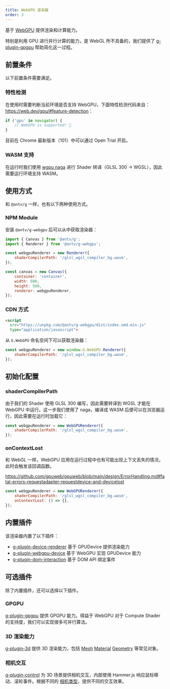 ```yaml
---
title: WebGPU 渲染器
order: 3
---
```


基于 [WebGPU](https://www.w3.org/TR/webgpu/) 提供渲染和计算能力。

特别是利用 GPU 进行并行计算的能力，是 WebGL 所不具备的，我们提供了 [g-plugin-gpgpu](/plugins/gpgpu) 帮助简化这一过程。

## 前置条件

以下前置条件需要满足。

### 特性检测

在使用时需要判断当前环境是否支持 WebGPU，下面特性检测代码来自：<https://web.dev/gpu/#feature-detection>：

```js
if ('gpu' in navigator) {
    // WebGPU is supported! 🎉
}
```

目前在 Chrome 最新版本（101）中可以通过 Open Trial 开启。

### WASM 支持

在运行时我们使用 [wgpu naga](https://github.com/gfx-rs/naga) 进行 Shader 转译（GLSL 300 -> WGSL），因此需要运行环境支持 WASM。

## 使用方式

和 `@antv/g` 一样，也有以下两种使用方式。

### NPM Module

安装 `@antv/g-webgpu` 后可以从中获取渲染器：

```js
import { Canvas } from '@antv/g';
import { Renderer } from '@antv/g-webgpu';

const webgpuRenderer = new Renderer({
    shaderCompilerPath: '/glsl_wgsl_compiler_bg.wasm',
});

const canvas = new Canvas({
    container: 'container',
    width: 600,
    height: 500,
    renderer: webgpuRenderer,
});
```

### CDN 方式

```html
<script
  src="https://unpkg.com/@antv/g-webgpu/dist/index.umd.min.js"
  type="application/javascript">
```

从 `G.WebGPU` 命名空间下可以获取渲染器：

```js
const webgpuRenderer = new window.G.WebGPU.Renderer({
    shaderCompilerPath: '/glsl_wgsl_compiler_bg.wasm',
});
```

## 初始化配置

### shaderCompilerPath

由于我们的 Shader 使用 GLSL 300 编写，因此需要转译到 WGSL 才能在 WebGPU 中运行。这一步我们使用了 naga，编译成 WASM 后便可以在浏览器运行，因此需要在运行时加载它：

```js
const webgpuRenderer = new WebGPURenderer({
    shaderCompilerPath: '/glsl_wgsl_compiler_bg.wasm',
});
```

### onContextLost

和 WebGL 一样，WebGPU 应用在运行过程中也有可能出现上下文丢失的情况，此时会触发该回调函数。

<https://github.com/gpuweb/gpuweb/blob/main/design/ErrorHandling.md#fatal-errors-requestadapter-requestdevice-and-devicelost>

```js
const webgpuRenderer = new WebGPURenderer({
    shaderCompilerPath: '/glsl_wgsl_compiler_bg.wasm',
    onContextLost: () => {},
});
```

## 内置插件

该渲染器内置了以下插件：

- [g-plugin-device-renderer](/plugins/device-renderer) 基于 GPUDevice 提供渲染能力
- [g-plugin-webgpu-device](/plugins/device-renderer) 基于 WebGPU 实现 GPUDevice 能力
- [g-plugin-dom-interaction](/plugins/dom-interaction) 基于 DOM API 绑定事件

## 可选插件

除了内置插件，还可以选择以下插件。

### GPGPU

[g-plugin-gpgpu](/plugins/gpgpu) 提供 GPGPU 能力。得益于 WebGPU 对于 Compute Shader 的支持度，我们可以实现很多可并行算法。

### 3D 渲染能力

[g-plugin-3d](/plugins/3d) 提供 3D 渲染能力，包括 [Mesh](/api/3d/mesh) [Material](/api/3d/material) [Geometry](/api/3d/geometry) 等常见对象。

### 相机交互

[g-plugin-control](/plugins/control) 为 3D 场景提供相机交互，内部使用 Hammer.js 响应鼠标移动、滚轮事件。根据不同的 [相机类型](/api/camera/intro)，提供不同的交互效果。
